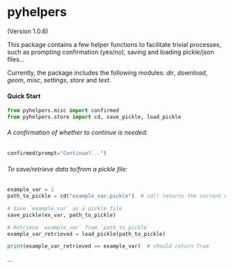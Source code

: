 # pyhelpers
(Version 1.0.6)

This package contains a few helper functions to facilitate trivial processes, such as prompting confirmation (yes/no), saving and loading pickle/json files...

Currently, the package includes the following modules: *dir*, *download*, *geom*, *misc*, *settings*, *store* and *text*. 



#### Quick Start

```python
from pyhelpers.misc import confirmed
from pyhelpers.store import cd, save_pickle, load_pickle
```

###### A confirmation of whether to continue is needed:

```python
confirmed(prompt="Continue?...")
```

###### To save/retrieve data to/from a pickle file:

```python
example_var = 1
path_to_pickle = cd("example_var.pickle")  # cd() returns the current working directory

# Save `example_var` as a pickle file
save_pickle(ex_var, path_to_pickle)

# Retrieve `example_var` from `path_to_pickle`
example_var_retrieved = load_pickle(path_to_pickle)

print(example_var_retrieved == example_var)  # should return True
```

... 